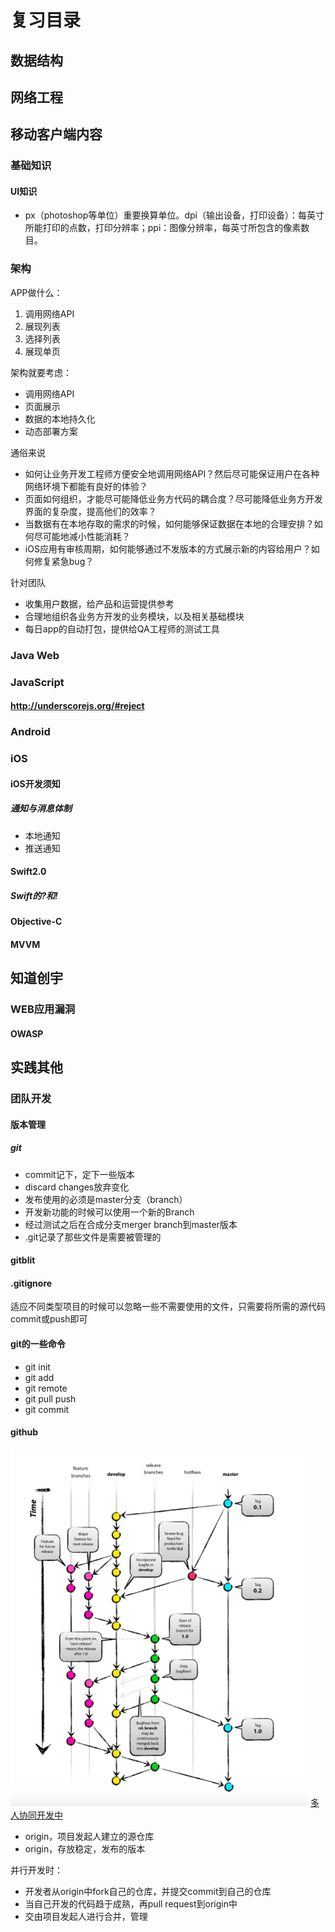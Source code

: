 # 复习目录

## 数据结构

## 网络工程

## 移动客户端内容
### 基础知识

#### UI知识

- px（photoshop等单位）重要换算单位。dpi（输出设备，打印设备）：每英寸所能打印的点数，打印分辨率；ppi：图像分辨率，每英寸所包含的像素数目。



### 架构
APP做什么：

1. 调用网络API 
2. 展现列表
3. 选择列表
4. 展现单页

架构就要考虑：

* 调用网络API
* 页面展示
* 数据的本地持久化
* 动态部署方案

通俗来说

- 如何让业务开发工程师方便安全地调用网络API？然后尽可能保证用户在各种网络环境下都能有良好的体验？
- 页面如何组织，才能尽可能降低业务方代码的耦合度？尽可能降低业务方开发界面的复杂度，提高他们的效率？
- 当数据有在本地存取的需求的时候，如何能够保证数据在本地的合理安排？如何尽可能地减小性能消耗？
- iOS应用有审核周期，如何能够通过不发版本的方式展示新的内容给用户？如何修复紧急bug？

针对团队

- 收集用户数据，给产品和运营提供参考
- 合理地组织各业务方开发的业务模块，以及相关基础模块
- 每日app的自动打包，提供给QA工程师的测试工具

### Java Web
### JavaScript
#### http://underscorejs.org/#reject

### Android

### iOS
#### iOS开发须知
##### 通知与消息体制

- 本地通知
- 推送通知
 
#### Swift2.0
##### Swift的?和!

#### Objective-C
#### MVVM

## 知道创宇
### WEB应用漏洞
#### OWASP

## 实践其他

### 团队开发

#### 版本管理
##### git
- commit记下，定下一些版本
- discard changes放弃变化
- 发布使用的必须是master分支（branch）
- 开发新功能的时候可以使用一个新的Branch
- 经过测试之后在合成分支merger branch到master版本
- .git记录了那些文件是需要被管理的

#### gitblit

#### .gitignore
适应不同类型项目的时候可以忽略一些不需要使用的文件，只需要将所需的源代码commit或push即可

#### git的一些命令

- git init
- git add 
- git remote 
- git pull push
- git commit


#### github

![github图示](./github.png)
[多人协同开发中](http://livoras.com/post/28)

- origin，项目发起人建立的源仓库
- origin，存放稳定，发布的版本

并行开发时：

- 开发者从origin中fork自己的仓库，并提交commit到自己的仓库
- 当自己开发的代码趋于成熟，再pull request到origin中
- 交由项目发起人进行合并，管理









